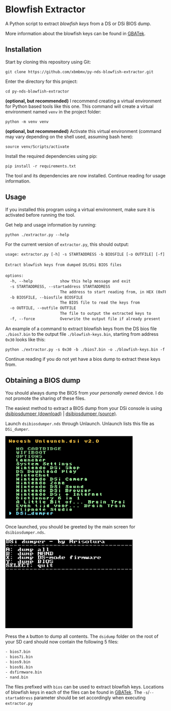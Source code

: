 # Blowfish Extractor
A Python script to extract _blowfish keys_ from a DS or DSi BIOS dump.

More information about the blowfish keys can be found in [GBATek](https://problemkaputt.de/gbatek.htm#dsencryptionbygamecodeidcodekey1).

## Installation

Start by cloning this repository using Git:
```shell
git clone https://github.com/xbmbmx/py-nds-blowfish-extractor.git
```

Enter the directory for this project:
```shell
cd py-nds-blowfish-extractor
```

**(optional, but recommended)** I recommend creating a virtual environment for Python based tools like this one. This command will create a virtual environment named `venv` in the project folder:
```shell
python -m venv venv
```

**(optional, but recommended)** Activate this virtual environment (command may vary depending on the shell used, assuming bash here):

```
source venv/Scripts/activate
```

Install the required dependencies using pip:
```shell
pip install -r requirements.txt
```

The tool and its dependencies are now installed. Continue reading for usage information.

## Usage

If you installed this program using a virtual environment, make sure it is activated before running the tool.

Get help and usage information by running:
```shell
python ./extractor.py --help
```
For the current version of `extractor.py`, this should output:

```txt
usage: extractor.py [-h] -s STARTADDRESS -b BIOSFILE [-o OUTFILE] [-f]

Extract blowfish keys from dumped DS/DSi BIOS files

options:
  -h, --help            show this help message and exit
  -s STARTADDRESS, --startaddress STARTADDRESS
                        The address to start reading from, in HEX (0xFF) or INT (255)
  -b BIOSFILE, --biosfile BIOSFILE
                        The BIOS file to read the keys from
  -o OUTFILE, --outfile OUTFILE
                        The file to output the extracted keys to
  -f, --force           Overwrite the output file if already present
```

An example of a command to extract blowfish keys from the DS bios file `./bios7.bin` to the output file `./blowfish-keys.bin`, starting from address `0x30` looks like this:

```shell
python ./extractor.py -s 0x30 -b ./bios7.bin -o ./blowfish-keys.bin -f
```

Continue reading if you do not yet have a bios dump to extract these keys from.

## Obtaining a BIOS dump
You should always dump the BIOS from _your personally owned_ device. I do not promote the sharing of these files.

The easiest method to extract a BIOS dump from your DSi console is using [dsibiosdumper (download)](https://melonds.kuribo64.net/downloads/dsibiosdumper.7z) | [dsibiosdumper (source)](https://github.com/Arisotura/dsibiosdumper).

Launch `dsibiosdumper.nds` through Unlaunch. Unlaunch lists this file as `DSi_dumper`.

<img alt="Unlaunch listing DSi_dumper Image" src="./Unlaunch_DSi_dumper.png" width="400"/>

Once launched, you should be greeted by the main screen for `dsibiosdumper.nds`.

<img alt="DSi Dumper Menu Image" src="./DSi_dumper_menu.png" width="400"/>

Press the `A` button to dump all contents. The `dsidump` folder on the root of your SD card should now contain the following 5 files:

```
- bios7.bin
- bios7i.bin
- bios9.bin
- bios9i.bin
- dsfirmware.bin
- nand.bin
```

The files prefixed with `bios` can be used to extract blowfish keys. Locations of blowfish keys in each of the files can be found in [GBATek](https://problemkaputt.de/gbatek.htm#dsencryptionbygamecodeidcodekey1). The `-s`/`--startaddress` parameter should be set accordingly when executing `extractor.py`